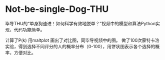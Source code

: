 # Not-be-single-Dog-THU
毕导THU的“单身狗速进！如何科学有效地脱单？”视频中的模型和算法Python实现，代码功能简单。

计算了P(k)
用maltplot 画出了对比图，同毕导视频中的图。
做了100次蒙特卡洛实验，得到选择不同评分的人的概率分布（0-100），用饼状图表示各个选择的概率，方便对比。

